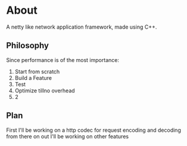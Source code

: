 # About
A netty like network application framework, made using C++.
## Philosophy
Since performance is of the most importance:
1. Start from scratch
2. Build a Feature
3. Test
4. Optimize tillno overhead
5. 2
## Plan
First I'll be working on a http codec for request encoding and decoding
from there on out I'll be working on other features
